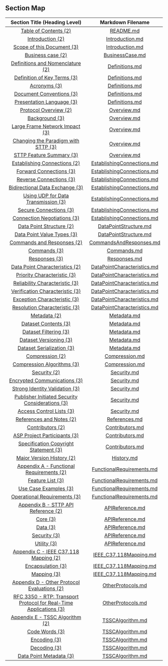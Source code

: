 ## Section Map

| Section Title (Heading Level) | Markdown Filename |
|:-----------------------------:|:-----------------:|
| [Table of Contents (2)](README.md#table-of-contents) | [README.md](README.md) |
| [Introduction (2)](Introduction.md#introduction) | [Introduction.md](Introduction.md) |
| [Scope of this Document (3)](Introduction.md#scope-of-this-document) | [Introduction.md](Introduction.md) |
| [Business case (2)](BusinessCase.md#business-case) | [BusinessCase.md](BusinessCase.md) |
| [Definitions and Nomenclature (2)](Definitions.md#definitions-and-nomenclature) | [Definitions.md](Definitions.md) |
| [Definition of Key Terms (3)](Definitions.md#definition-of-key-terms) | [Definitions.md](Definitions.md) |
| [Acronyms (3)](Definitions.md#acronyms) | [Definitions.md](Definitions.md) |
| [Document Conventions (3)](Definitions.md#document-conventions) | [Definitions.md](Definitions.md) |
| [Presentation Language (3)](Definitions.md#presentation-language) | [Definitions.md](Definitions.md) |
| [Protocol Overview (2)](Overview.md#protocol-overview) | [Overview.md](Overview.md) |
| [Background (3)](Overview.md#background) | [Overview.md](Overview.md) |
| [Large Frame Network Impact (3)](Overview.md#large-frame-network-impact) | [Overview.md](Overview.md) |
| [Changing the Paradigm with STTP (3)](Overview.md#changing-the-paradigm-with-sttp) | [Overview.md](Overview.md) |
| [STTP Feature Summary (3)](Overview.md#sttp-feature-summary) | [Overview.md](Overview.md) |
| [Establishing Connections (2)](EstablishingConnections.md#establishing-connections) | [EstablishingConnections.md](EstablishingConnections.md) |
| [Forward Connections (3)](EstablishingConnections.md#forward-connections) | [EstablishingConnections.md](EstablishingConnections.md) |
| [Reverse Connections (3)](EstablishingConnections.md#reverse-connections) | [EstablishingConnections.md](EstablishingConnections.md) |
| [Bidirectional Data Exchange (3)](EstablishingConnections.md#bidirectional-data-exchange) | [EstablishingConnections.md](EstablishingConnections.md) |
| [Using UDP for Data Transmission (3)](EstablishingConnections.md#using-udp-for-data-transmission) | [EstablishingConnections.md](EstablishingConnections.md) |
| [Secure Connections (3)](EstablishingConnections.md#secure-connections) | [EstablishingConnections.md](EstablishingConnections.md) |
| [Connection Negotiations (3)](EstablishingConnections.md#connection-negotiations) | [EstablishingConnections.md](EstablishingConnections.md) |
| [Data Point Structure (2)](DataPointStructure.md#data-point-structure) | [DataPointStructure.md](DataPointStructure.md) |
| [Data Point Value Types (3)](DataPointStructure.md#data-point-value-types) | [DataPointStructure.md](DataPointStructure.md) |
| [Commands and Responses (2)](CommandsAndResponses.md#commands-and-responses) | [CommandsAndResponses.md](CommandsAndResponses.md) |
| [Commands (3)](Commands.md#commands) | [Commands.md](Commands.md) |
| [Responses (3)](Responses.md#responses) | [Responses.md](Responses.md) |
| [Data Point Characteristics (2)](DataPointCharacteristics.md#data-point-characteristics) | [DataPointCharacteristics.md](DataPointCharacteristics.md) |
| [Priority Characteristic (3)](DataPointCharacteristics.md#priority-characteristic) | [DataPointCharacteristics.md](DataPointCharacteristics.md) |
| [Reliability Characteristic (3)](DataPointCharacteristics.md#reliability-characteristic) | [DataPointCharacteristics.md](DataPointCharacteristics.md) |
| [Verification Characteristic (3)](DataPointCharacteristics.md#verification-characteristic) | [DataPointCharacteristics.md](DataPointCharacteristics.md) |
| [Exception Characteristic (3)](DataPointCharacteristics.md#exception-characteristic) | [DataPointCharacteristics.md](DataPointCharacteristics.md) |
| [Resolution Characteristic (3)](DataPointCharacteristics.md#resolution-characteristic) | [DataPointCharacteristics.md](DataPointCharacteristics.md) |
| [Metadata (2)](Metadata.md#metadata) | [Metadata.md](Metadata.md) |
| [Dataset Contents (3)](Metadata.md#dataset-contents) | [Metadata.md](Metadata.md) |
| [Dataset Filtering (3)](Metadata.md#dataset-filtering) | [Metadata.md](Metadata.md) |
| [Dataset Versioning (3)](Metadata.md#dataset-versioning) | [Metadata.md](Metadata.md) |
| [Dataset Serialization (3)](Metadata.md#dataset-serialization) | [Metadata.md](Metadata.md) |
| [Compression (2)](Compression.md#compression) | [Compression.md](Compression.md) |
| [Compression Algorithms (3)](Compression.md#compression-algorithms) | [Compression.md](Compression.md) |
| [Security (2)](Security.md#security) | [Security.md](Security.md) |
| [Encrypted Communications (3)](Security.md#encrypted-communications) | [Security.md](Security.md) |
| [Strong Identity Validation (3)](Security.md#strong-identity-validation) | [Security.md](Security.md) |
| [Publisher Initiated Security Considerations (3)](Security.md#publisher-initiated-security-considerations) | [Security.md](Security.md) |
| [Access Control Lists (3)](Security.md#access-control-lists) | [Security.md](Security.md) |
| [References and Notes (2)](References.md#references-and-notes) | [References.md](References.md) |
| [Contributors (2)](Contributors.md#contributors) | [Contributors.md](Contributors.md) |
| [ASP Project Participants (3)](Contributors.md#asp-project-participants) | [Contributors.md](Contributors.md) |
| [Specification Copyright Statement (3)](Contributors.md#specification-copyright-statement) | [Contributors.md](Contributors.md) |
| [Major Version History (2)](History.md#major-version-history) | [History.md](History.md) |
| [Appendix A - Functional Requirements (2)](FunctionalRequirements.md#appendix-a---functional-requirements) | [FunctionalRequirements.md](FunctionalRequirements.md) |
| [Feature List (3)](FunctionalRequirements.md#feature-list) | [FunctionalRequirements.md](FunctionalRequirements.md) |
| [Use Case Examples (3)](FunctionalRequirements.md#use-case-examples) | [FunctionalRequirements.md](FunctionalRequirements.md) |
| [Operational Requirements (3)](FunctionalRequirements.md#operational-requirements) | [FunctionalRequirements.md](FunctionalRequirements.md) |
| [Appendix B - STTP API Reference (2)](APIReference.md#appendix-b---sttp-api-reference) | [APIReference.md](APIReference.md) |
| [Core (3)](APIReference.md#core) | [APIReference.md](APIReference.md) |
| [Data (3)](APIReference.md#data) | [APIReference.md](APIReference.md) |
| [Security (3)](APIReference.md#security) | [APIReference.md](APIReference.md) |
| [Utility (3)](APIReference.md#utility) | [APIReference.md](APIReference.md) |
| [Appendix C - IEEE C37.118 Mapping (2)](IEEE_C37.118Mapping.md#appendix-c---ieee-c37-118-mapping) | [IEEE_C37.118Mapping.md](IEEE_C37.118Mapping.md) |
| [Encapsulation (3)](IEEE_C37.118Mapping.md#encapsulation) | [IEEE_C37.118Mapping.md](IEEE_C37.118Mapping.md) |
| [Mapping (3)](IEEE_C37.118Mapping.md#mapping) | [IEEE_C37.118Mapping.md](IEEE_C37.118Mapping.md) |
| [Appendix D - Other Protocol Evaluations (2)](OtherProtocols.md#appendix-d---other-protocol-evaluations) | [OtherProtocols.md](OtherProtocols.md) |
| [RFC 3350 - RTP: Transport Protocol for Real-Time Applications (3)](OtherProtocols.md#rfc-3350---rtp-transport-protocol-for-real-time-applications) | [OtherProtocols.md](OtherProtocols.md) |
| [Appendix E - TSSC Algorithm (2)](TSSCAlgorithm.md#appendix-e---tssc-algorithm) | [TSSCAlgorithm.md](TSSCAlgorithm.md) |
| [Code Words (3)](TSSCAlgorithm.md#code-words) | [TSSCAlgorithm.md](TSSCAlgorithm.md) |
| [Encoding (3)](TSSCAlgorithm.md#encoding) | [TSSCAlgorithm.md](TSSCAlgorithm.md) |
| [Decoding (3)](TSSCAlgorithm.md#decoding) | [TSSCAlgorithm.md](TSSCAlgorithm.md) |
| [Data Point Metadata (3)](TSSCAlgorithm.md#data-point-metadata) | [TSSCAlgorithm.md](TSSCAlgorithm.md) |
